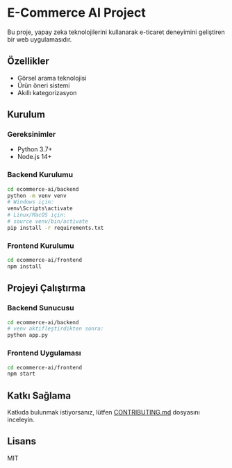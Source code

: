 # E-Commerce AI Project

Bu proje, yapay zeka teknolojilerini kullanarak e-ticaret deneyimini geliştiren bir web uygulamasıdır.

## Özellikler

- Görsel arama teknolojisi
- Ürün öneri sistemi
- Akıllı kategorizasyon

## Kurulum

### Gereksinimler

- Python 3.7+
- Node.js 14+

### Backend Kurulumu

```bash
cd ecommerce-ai/backend
python -m venv venv
# Windows için:
venv\Scripts\activate
# Linux/MacOS için:
# source venv/bin/activate
pip install -r requirements.txt
```

### Frontend Kurulumu

```bash
cd ecommerce-ai/frontend
npm install
```

## Projeyi Çalıştırma

### Backend Sunucusu

```bash
cd ecommerce-ai/backend
# venv aktifleştirdikten sonra:
python app.py
```

### Frontend Uygulaması

```bash
cd ecommerce-ai/frontend
npm start
```

## Katkı Sağlama

Katkıda bulunmak istiyorsanız, lütfen [CONTRIBUTING.md](CONTRIBUTING.md) dosyasını inceleyin.

## Lisans

MIT 